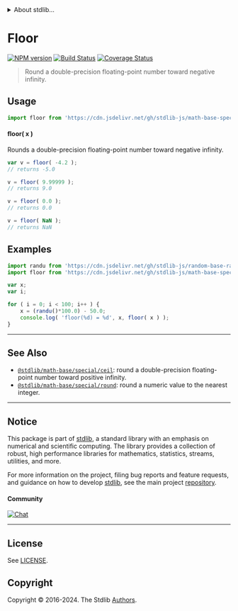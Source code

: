 <!--

@license Apache-2.0

Copyright (c) 2018 The Stdlib Authors.

Licensed under the Apache License, Version 2.0 (the "License");
you may not use this file except in compliance with the License.
You may obtain a copy of the License at

   http://www.apache.org/licenses/LICENSE-2.0

Unless required by applicable law or agreed to in writing, software
distributed under the License is distributed on an "AS IS" BASIS,
WITHOUT WARRANTIES OR CONDITIONS OF ANY KIND, either express or implied.
See the License for the specific language governing permissions and
limitations under the License.

-->


<details>
  <summary>
    About stdlib...
  </summary>
  <p>We believe in a future in which the web is a preferred environment for numerical computation. To help realize this future, we've built stdlib. stdlib is a standard library, with an emphasis on numerical and scientific computation, written in JavaScript (and C) for execution in browsers and in Node.js.</p>
  <p>The library is fully decomposable, being architected in such a way that you can swap out and mix and match APIs and functionality to cater to your exact preferences and use cases.</p>
  <p>When you use stdlib, you can be absolutely certain that you are using the most thorough, rigorous, well-written, studied, documented, tested, measured, and high-quality code out there.</p>
  <p>To join us in bringing numerical computing to the web, get started by checking us out on <a href="https://github.com/stdlib-js/stdlib">GitHub</a>, and please consider <a href="https://opencollective.com/stdlib">financially supporting stdlib</a>. We greatly appreciate your continued support!</p>
</details>

# Floor

[![NPM version][npm-image]][npm-url] [![Build Status][test-image]][test-url] [![Coverage Status][coverage-image]][coverage-url] <!-- [![dependencies][dependencies-image]][dependencies-url] -->

> Round a double-precision floating-point number toward negative infinity.



<section class="usage">

## Usage

```javascript
import floor from 'https://cdn.jsdelivr.net/gh/stdlib-js/math-base-special-floor@v0.2.3-deno/mod.js';
```

#### floor( x )

Rounds a double-precision floating-point number toward negative infinity.

```javascript
var v = floor( -4.2 );
// returns -5.0

v = floor( 9.99999 );
// returns 9.0

v = floor( 0.0 );
// returns 0.0

v = floor( NaN );
// returns NaN
```

</section>

<!-- /.usage -->

<section class="examples">

## Examples

<!-- eslint no-undef: "error" -->

```javascript
import randu from 'https://cdn.jsdelivr.net/gh/stdlib-js/random-base-randu@deno/mod.js';
import floor from 'https://cdn.jsdelivr.net/gh/stdlib-js/math-base-special-floor@v0.2.3-deno/mod.js';

var x;
var i;

for ( i = 0; i < 100; i++ ) {
    x = (randu()*100.0) - 50.0;
    console.log( 'floor(%d) = %d', x, floor( x ) );
}
```

</section>

<!-- /.examples -->

<!-- C interface documentation. -->



<!-- Section for related `stdlib` packages. Do not manually edit this section, as it is automatically populated. -->

<section class="related">

* * *

## See Also

-   <span class="package-name">[`@stdlib/math-base/special/ceil`][@stdlib/math/base/special/ceil]</span><span class="delimiter">: </span><span class="description">round a double-precision floating-point number toward positive infinity.</span>
-   <span class="package-name">[`@stdlib/math-base/special/round`][@stdlib/math/base/special/round]</span><span class="delimiter">: </span><span class="description">round a numeric value to the nearest integer.</span>

</section>

<!-- /.related -->

<!-- Section for all links. Make sure to keep an empty line after the `section` element and another before the `/section` close. -->


<section class="main-repo" >

* * *

## Notice

This package is part of [stdlib][stdlib], a standard library with an emphasis on numerical and scientific computing. The library provides a collection of robust, high performance libraries for mathematics, statistics, streams, utilities, and more.

For more information on the project, filing bug reports and feature requests, and guidance on how to develop [stdlib][stdlib], see the main project [repository][stdlib].

#### Community

[![Chat][chat-image]][chat-url]

---

## License

See [LICENSE][stdlib-license].


## Copyright

Copyright &copy; 2016-2024. The Stdlib [Authors][stdlib-authors].

</section>

<!-- /.stdlib -->

<!-- Section for all links. Make sure to keep an empty line after the `section` element and another before the `/section` close. -->

<section class="links">

[npm-image]: http://img.shields.io/npm/v/@stdlib/math-base-special-floor.svg
[npm-url]: https://npmjs.org/package/@stdlib/math-base-special-floor

[test-image]: https://github.com/stdlib-js/math-base-special-floor/actions/workflows/test.yml/badge.svg?branch=v0.2.3
[test-url]: https://github.com/stdlib-js/math-base-special-floor/actions/workflows/test.yml?query=branch:v0.2.3

[coverage-image]: https://img.shields.io/codecov/c/github/stdlib-js/math-base-special-floor/main.svg
[coverage-url]: https://codecov.io/github/stdlib-js/math-base-special-floor?branch=main

<!--

[dependencies-image]: https://img.shields.io/david/stdlib-js/math-base-special-floor.svg
[dependencies-url]: https://david-dm.org/stdlib-js/math-base-special-floor/main

-->

[chat-image]: https://img.shields.io/gitter/room/stdlib-js/stdlib.svg
[chat-url]: https://app.gitter.im/#/room/#stdlib-js_stdlib:gitter.im

[stdlib]: https://github.com/stdlib-js/stdlib

[stdlib-authors]: https://github.com/stdlib-js/stdlib/graphs/contributors

[umd]: https://github.com/umdjs/umd
[es-module]: https://developer.mozilla.org/en-US/docs/Web/JavaScript/Guide/Modules

[deno-url]: https://github.com/stdlib-js/math-base-special-floor/tree/deno
[deno-readme]: https://github.com/stdlib-js/math-base-special-floor/blob/deno/README.md
[umd-url]: https://github.com/stdlib-js/math-base-special-floor/tree/umd
[umd-readme]: https://github.com/stdlib-js/math-base-special-floor/blob/umd/README.md
[esm-url]: https://github.com/stdlib-js/math-base-special-floor/tree/esm
[esm-readme]: https://github.com/stdlib-js/math-base-special-floor/blob/esm/README.md
[branches-url]: https://github.com/stdlib-js/math-base-special-floor/blob/main/branches.md

[stdlib-license]: https://raw.githubusercontent.com/stdlib-js/math-base-special-floor/main/LICENSE

<!-- <related-links> -->

[@stdlib/math/base/special/ceil]: https://github.com/stdlib-js/math-base-special-ceil/tree/deno

[@stdlib/math/base/special/round]: https://github.com/stdlib-js/math-base-special-round/tree/deno

<!-- </related-links> -->

</section>

<!-- /.links -->
